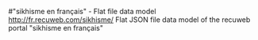 #"sikhisme en français" - Flat file data model
http://fr.recuweb.com/sikhisme/
Flat JSON file data model of the recuweb portal "sikhisme en français"

